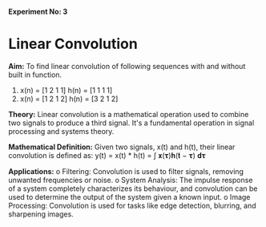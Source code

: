 **Experiment No: 3**

# **Linear Convolution**

**Aim:**
To find linear convolution of following sequences with and without built in function.
1. x(n) = [1 2 1 1] h(n) = [1 1 1 1]
2. x(n) = [1 2 1 2] h(n) = [3 2 1 2]

**Theory:**
Linear convolution is a mathematical operation used to combine two signals to produce a
third signal. It's a fundamental operation in signal processing and systems theory.

**Mathematical Definition:**
Given two signals, x(t) and h(t), their linear convolution is defined as:
y(t) = x(t) * h(t) = ∫ 𝐱(𝛕)𝐡(𝐭 − 𝛕) 𝐝𝛕

**Applications:**
o Filtering: Convolution is used to filter signals, removing unwanted frequencies or
noise.
o System Analysis: The impulse response of a system completely characterizes its
behaviour, and convolution can be used to determine the output of the system given a
known input.
o Image Processing: Convolution is used for tasks like edge detection, blurring, and
sharpening images.
